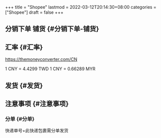 +++
title = "Shopee"
lastmod = 2022-03-12T20:14:30+08:00
categories = ["Shopee"]
draft = false
+++

## 分销下单 铺货 {#分销下单-铺货}


## 汇率 {#汇率}

<https://themoneyconverter.com/CN>

1 CNY = 4.4299 TWD
1 CNY = 0.66289 MYR


## 发货 {#发货}


## 注意事项 {#注意事项}


### 分单 {#分单}

快递单号+此快递包裹需分单发货